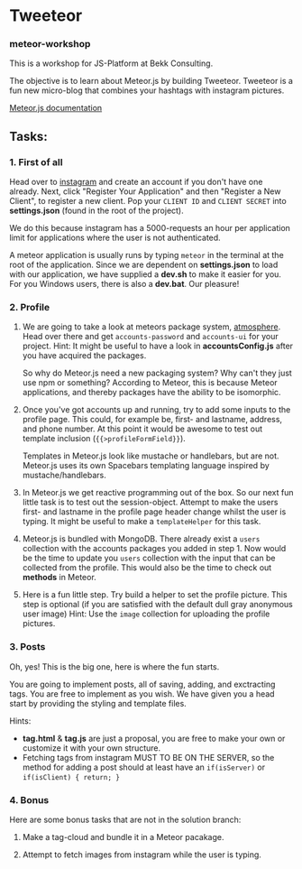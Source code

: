 # Tweeteor
### meteor-workshop

This is a workshop for JS-Platform at Bekk Consulting.

The objective is to learn about Meteor.js by building Tweeteor.
Tweeteor is a fun new micro-blog that combines your hashtags with instagram pictures.

[Meteor.js documentation](http://docs.meteor.com/#/full/)

## Tasks:

### 1. First of all

Head over to [instagram](https://instagram.com/developer/) and create an account if you don't have one already.
Next, click "Register Your Application" and then "Register a New Client", to register a new client.
Pop your `CLIENT ID` and `CLIENT SECRET` into **settings.json** (found in the root of the project).

We do this because instagram has a 5000-requests an hour per application limit for applications where the user is not authenticated.

A meteor application is usually runs by typing `meteor` in the terminal at the root of the application.
Since we are dependent on **settings.json** to load with our application, we have supplied a **dev.sh** to make it easier for you.
For you Windows users, there is also a **dev.bat**. Our pleasure!

### 2. Profile
1. We are going to take a look at meteors package system, [atmosphere](https://atmospherejs.com).
Head over there and get `accounts-password` and `accounts-ui` for your project.
Hint: It might be useful to have a look in **accountsConfig.js** after you have acquired the packages.

   So why do Meteor.js need a new packaging system? Why can't they just use npm or something?
   According to Meteor, this is because Meteor applications, and thereby packages have the ability to be isomorphic.

2. Once you've got accounts up and running, try to add some inputs to the profile page. This could, for example be, first- and lastname, address, and phone number.
At this point it would be awesome to test out template inclusion (`{{>profileFormField}}`).

   Templates in Meteor.js look like mustache or handlebars, but are not.
   Meteor.js uses its own Spacebars templating language inspired by mustache/handlebars.

3. In Meteor.js we get reactive programming out of the box.
So our next fun little task is to test out the session-object. Attempt to make the users first- and lastname in the profile page header change whilst the user is typing.
It might be useful to make a `templateHelper` for this task.

4. Meteor.js is bundled with MongoDB. There already exist a `users` collection with the accounts packages you added in step 1.
Now would be the time to update you `users` collection with the input that can be collected from the profile.
This would also be the time to check out **methods** in Meteor.

5. Here is a fun little step. Try build a helper to set the profile picture. This step is optional (if you are satisfied with the default dull gray anonymous user image)
Hint: Use the `image` collection for uploading the profile pictures.

### 3. Posts
Oh, yes! This is the big one, here is where the fun starts.

You are going to implement posts, all of saving, adding, and exctracting tags.
You are free to implement as you wish.
We have given you a head start by providing the styling and template files.

Hints:
- **tag.html** & **tag.js** are just a proposal, you are free to make your own or customize it with your own structure.
- Fetching tags from instagram MUST TO BE ON THE SERVER, so the method for adding a post should at least have an `if(isServer)` or `if(isClient) { return; }`


### 4. Bonus

Here are some bonus tasks that are not in the solution branch:

1. Make a tag-cloud and bundle it in a Meteor pacakage.

2. Attempt to fetch images from instagram while the user is typing.






